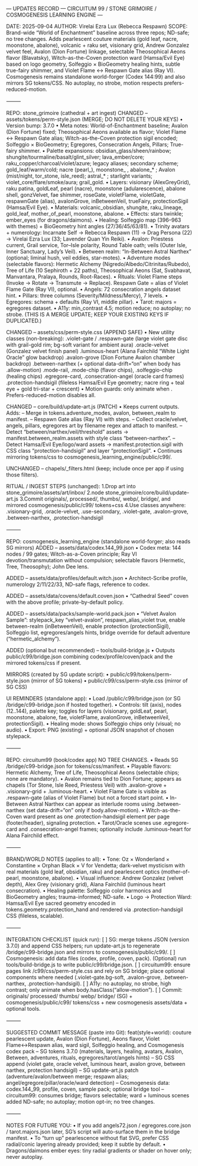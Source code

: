 — UPDATES RECORD — CIRCUITUM 99 / STONE GRIMOIRE / COSMOGENESIS LEARNING ENGINE —

DATE: 2025-09-04
AUTHOR: Virelai Ezra Lux (Rebecca Respawn)
SCOPE: Brand-wide “World of Enchantment” baseline across three repos; ND-safe; no tree changes. Adds pearlescent couture materials (gold leaf, nacre, moonstone, abalone), volcanic + raku set, visionary grid, Andrew Gonzalez velvet feel, Avalon (Dion Fortune) linkage, selectable Theosophical Aeons flavor (Blavatsky), Witch-as-the-Coven protection ward (Hamsa/Evil Eye) based on logo geometry, Solfeggio × BioGeometry healing hints, subtle true-fairy shimmer, and Violet Flame ↔ Respawn Gate alias (Ray VI). Cosmogenesis remains standalone world-forger (Codex 144:99) and also mirrors SG tokens/CSS. No autoplay, no strobe, motion respects prefers-reduced-motion.

⸻

REPO: stone_grimoire  (cathedral + art ingest)
CHANGED – assets/tokens/perm-style.json (MERGE; DO NOT DELETE YOUR KEYS)
• Version bump: 3.7.0
• Meta notes: World-of-Enchantment baseline; Avalon (Dion Fortune) fixed; Theosophical Aeons available as flavor; Violet Flame ↔ Respawn Gate alias; Witch-as-the-Coven protection sigil encoded; Solfeggio × BioGeometry; Egregores, Consecration Angels, Pillars; True-fairy shimmer.
• Palette expansions: obsidian_glass/sheen/rainbow; shungite/tourmaline/basalt/glint_silver; lava_ember/core; raku_copper/charcoal/violet/azure; legacy aliases; secondary scheme; gold_leaf/warm/cold; nacre (pearl_), moonstone_ , abalone_* ; Avalon (mist/night, tor_stone, isle_reed); astral_* ; starlight variants; violet_core/flare/smoke/aura; grail_gold.
• Layers: visionary (AlexGreyGrid), raku patina, goldLeaf, pearl (nacre), moonstone (adularescence), abalone shell, gonzVelvet, fae shimmer, roseGate, violetFlame, violetGate, respawnGate (alias), avalonGrove, inBetweenVeil, trueFairy, protectionSigil (Hamsa/Evil Eye).
• Materials: volcanic_obsidian, shungite, raku_lineage, gold_leaf, mother_of_pearl, moonstone, abalone.
• Effects: stars twinkle; ember_eyes (for dragons/daimons).
• Healing: Solfeggio map (396–963 with themes) + BioGeometry hint angles (27/36/45/63/81).
• Trinity avatars + numerology: Incarnate Self → Rebecca Respawn (11) → Drag Persona (22) → Virelai Ezra Lux (33; Lavender Quan Yin Reiki).
• Avalon: Priestess current, Grail service, Tor–Isle polarity, Round Table oath; veils (Outer Isle, Inner Sanctuary, Lady’s Veil).
• Between realm: “In-Between Astral Narthex” (optional; liminal hush, veil eddies, star-motes).
• Adventure modes (selectable flavors): Hermetic Alchemy (Nigredo/Albedo/Citrinitas/Rubedo), Tree of Life (10 Sephiroth + 22 paths), Theosophical Aeons (Sat, Svabhavat, Manvantara, Pralaya, Rounds, Root-Races).
• Rituals: Violet Flame steps (Invoke → Rotate → Transmute → Replace). Respawn Gate = alias of Violet Flame Gate (Ray VI), optional.
• Angels: 72 consecration angels dataset hint.
• Pillars: three columns (Severity/Mildness/Mercy), 7 levels.
• Egregores: schema + defaults (Ray VI, middle pillar).
• Tarot: majors = egregores dataset.
• A11y: min_contrast 4.5; motion reduce; no autoplay; no strobe.
(THIS IS A MERGE UPDATE; KEEP YOUR EXISTING KEYS IF DUPLICATED.)

CHANGED – assets/css/perm-style.css (APPEND SAFE)
• New utility classes (non-breaking):
.violet-gate / .respawn-gate (large violet gate disc with grail-gold rim; bg-soft variant for ambient aura)
.oracle-velvet (Gonzalez velvet finish panel)
.luminous-heart (Alana Fairchild “White Light Oracle” glow backdrop)
.avalon-grove (Dion Fortune Avalon chamber backdrop)
.between-narthex (+ optional data-drift=“on” when body has .allow-motion)
.mode-rail, .mode-chip (flavor chips), .solfeggio-chip (healing chips)
.egregore-card, .consecration-angel (oracle card frames)
.protection-handsigil (fileless Hamsa/Evil Eye geometry; nacre ring + teal eye + gold tri-star + crescent)
• Motion guards: only animate when . Prefers-reduced-motion disables all.

CHANGED – core/build/update-art.js (PATCH)
• Keeps current outputs. Adds:
– Merge in tokens.adventure_modes, avalon, between_realm to manifest.
– Respawn Gate alias (Ray VI) with steps.
– Collect oracle/velvet, angels, pillars, egregores art by filename regex and attach to manifest.
– Detect “between/narthex/veil/threshold” assets → manifest.between_realm.assets with style class “between-narthex”.
– Detect Hamsa/Evil Eye/logo/ward assets → manifest.protection.sigil with CSS class “protection-handsigil” and layer “protectionSigil”.
• Continues mirroring tokens/css to cosmogenesis_learning_engine/public/c99/.

UNCHANGED – chapels/_filters.html (keep; include once per app if using those filters).

RITUAL / INGEST STEPS (unchanged):
1.Drop art into stone_grimoire/assets/art/inbox/
2.node stone_grimoire/core/build/update-art.js
3.Commit originals/, processed/, thumbs/, webp/, bridge/, and mirrored cosmogenesis/public/c99/ tokens+css
4.Use classes anywhere: .visionary-grid, .oracle-velvet, .use-secondary, .violet-gate, .avalon-grove, .between-narthex, .protection-handsigil

⸻

REPO: cosmogenesis_learning_engine  (standalone world-forger; also reads SG mirrors)
ADDED – assets/data/codex.144_99.json
• Codex meta: 144 nodes / 99 gates; Witch-as-a-Coven principle; Ray VI devotion/transmutation without compulsion; selectable flavors (Hermetic, Tree, Theosophy); John Dee lens.

ADDED – assets/data/profiles/default.witch.json
• Architect-Scribe profile, numerology 2/11/22/33, ND-safe flags, reference to codex.

ADDED – assets/data/covens/default.coven.json
• “Cathedral Seed” coven with the above profile; private-by-default policy.

ADDED – assets/data/packs/sample-world.pack.json
• “Velvet Avalon Sample”: stylepack_key “velvet-avalon”, respawn_alias_violet true, enable between-realm (inBetweenVeil), enable protection (protectionSigil), Solfeggio list, egregores/angels hints, bridge override for default adventure (“hermetic_alchemy”).

ADDED (optional but recommended) – tools/build-bridge.js
• Outputs public/c99/bridge.json combining codex/profile/coven/pack and the mirrored tokens/css if present.

MIRRORS (created by SG update script):
• public/c99/tokens/perm-style.json (mirror of SG tokens)
• public/c99/css/perm-style.css (mirror of SG CSS)

UI REMINDERS (standalone app):
• Load /public/c99/bridge.json (or SG /bridge/c99-bridge.json if hosted together).
• Controls: tilt (axis), nodes (12..144), palette key; toggles for layers (visionary, goldLeaf, pearl, moonstone, abalone, fae, violetFlame, avalonGrove, inBetweenVeil, protectionSigil).
• Healing mode: shows Solfeggio chips only (visual; no audio).
• Export: PNG (existing) + optional JSON snapshot of chosen stylepack.

⸻

REPO: circuitum99 (book/codex app)
NO TREE CHANGES.
• Reads SG /bridge/c99-bridge.json for tokens/css/manifest.
• Playable flavors: Hermetic Alchemy, Tree of Life, Theosophical Aeons (selectable chips; none are mandatory).
• Avalon remains tied to Dion Fortune; appears as chapels (Tor Stone, Isle Reed, Priestess Veil) with .avalon-grove + .visionary-grid + .luminous-heart.
• Violet Flame Gate is visible as .respawn-gate (alias of Violet Flame) but not a forced start point.
• In-Between Astral Narthex can appear as interlude rooms using .between-narthex (set data-drift=“on” only if body.allow-motion).
• Witch-as-the-Coven ward present as one .protection-handsigil element per page (footer/header), signaling protection.
• Tarot/Oracle scenes use .egregore-card and .consecration-angel frames; optionally include .luminous-heart for Alana Fairchild effect.

⸻

BRAND/WORLD NOTES (applies to all):
• Tone: Oz × Wonderland × Constantine × Orphan Black × V for Vendetta; dark-velvet mysticism with real materials (gold leaf, obsidian, raku) and pearlescent optics (mother-of-pearl, moonstone, abalone).
• Visual influence: Andrew Gonzalez (velvet depth), Alex Grey (visionary grid), Alana Fairchild (luminous heart consecration).
• Healing palette: Solfeggio color harmonics and BioGeometry angles; trauma-informed; ND-safe.
• Logo → Protection Ward: Hamsa/Evil Eye sacred geometry encoded in tokens.geometry.protection_hand and rendered via .protection-handsigil CSS (fileless, scalable).

⸻

INTEGRATION CHECKLIST (quick run):
[ ] SG: merge tokens JSON (version 3.7.0) and append CSS helpers; run update-art.js to regenerate /bridge/c99-bridge.json and mirrors to cosmogenesis/public/c99/.
[ ] Cosmogenesis: add data files (codex, profile, coven, pack). (Optional) run tools/build-bridge.js to write public/c99/bridge.json.
[ ] circuitum99: ensure pages link /c99/css/perm-style.css and rely on SG bridge; place optional components where needed (.violet-gate.bg-soft, .avalon-grove, .between-narthex, .protection-handsigil).
[ ] A11y: no autoplay, no strobe, high contrast; only animate when body.hasClass(“allow-motion”).
[ ] Commit: originals/ processed/ thumbs/ webp/ bridge/ (SG) + cosmogenesis/public/c99/ tokens/css + new cosmogenesis assets/data + optional tools.

⸻

SUGGESTED COMMIT MESSAGE (paste into Git): feat(style+world): couture pearlescent update, Avalon (Dion Fortune), Aeons flavor, Violet Flame↔Respawn alias, ward sigil, Solfeggio healing, and Cosmogenesis codex pack
– SG tokens 3.7.0 (materials, layers, healing, avatars, Avalon, Between, adventures, rituals, egregores/tarot/angels hints)
– SG CSS append (violet gate, oracle velvet, luminous heart, avalon grove, between narthex, protection handsigil)
– SG update-art.js patch (adventure/avalon/between merge; respawn alias; angel/egregore/pillar/oracle/ward detection)
– Cosmogenesis data: codex.144_99, profile, coven, sample pack; optional bridge tool
– circuitum99: consumes bridge; flavors selectable; ward + luminous scenes added
ND-safe; no autoplay; motion opt-in; no tree changes.

⸻

NOTES FOR FUTURE YOU:
• If you add angels72.json / egregores.core.json / tarot.majors.json later, SG’s script will auto-surface them in the bridge manifest.
• To “turn up” pearlescence without flat SVG, prefer CSS radial/conic layering already provided; keep it subtle by default.
• Dragons/daimons ember eyes: tiny radial gradients or shader on hover only; never autoplay.
